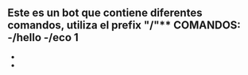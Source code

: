 Este es un bot que contiene diferentes comandos, utiliza el prefix "/"**
COMANDOS:
-/hello
-/eco 1
-
-
-
